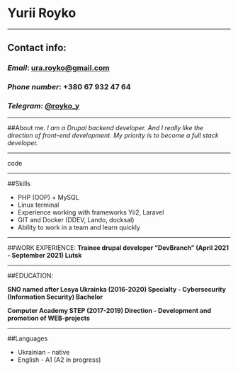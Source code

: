 # Yurii Royko
******

## Contact info:
### *Email*: ura.royko@gmail.com
### *Phone number*: +380 67 932 47 64
### *Telegram*: [@royko_y](https://t.me/royko_y)
******

##About me.
_I am a Drupal backend developer. And I really like the direction of front-end development.
My priority is to become a full stack developer._
******


code

******

##Skills

* PHP (OOP) + MySQL 
* Linux terminal
* Experience working with frameworks Yii2, Laravel
* GIT and Docker (DDEV, Lando, docksal)
* Ability to work in a team and learn quickly

******

##WORK EXPERIENCE:
__Trainee drupal developer “DevBranch” (April 2021 - September 2021) Lutsk__
******

##EDUCATION:

__SNO named after Lesya Ukrainka (2016-2020)
Specialty - Cybersecurity (Information Security)
Bachelor__

__Computer Academy STEP (2017-2019)
Direction - Development and promotion of WEB-projects__
******

##Languages
+ Ukrainian - native
+ English - A1 (A2 in progress)